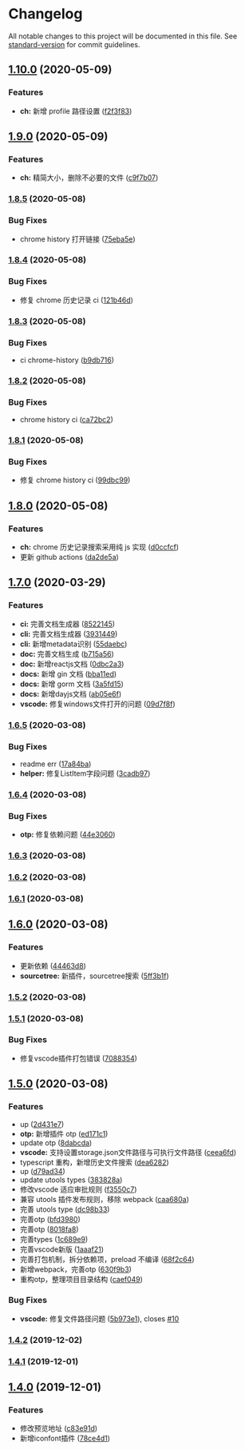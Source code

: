 # Changelog

All notable changes to this project will be documented in this file. See [standard-version](https://github.com/conventional-changelog/standard-version) for commit guidelines.

## [1.10.0](https://github.com/mohuishou/utools/compare/v1.9.0...v1.10.0) (2020-05-09)


### Features

* **ch:** 新增 profile 路径设置 ([f2f3f83](https://github.com/mohuishou/utools/commit/f2f3f83fac286e59dcf44a8274472b47b38bfdc9))

## [1.9.0](https://github.com/mohuishou/utools/compare/v1.8.5...v1.9.0) (2020-05-09)


### Features

* **ch:** 精简大小，删除不必要的文件 ([c9f7b07](https://github.com/mohuishou/utools/commit/c9f7b0795c41c12fad559cb3a1821f4edc5c5881))

### [1.8.5](https://github.com/mohuishou/utools/compare/v1.8.4...v1.8.5) (2020-05-08)


### Bug Fixes

* chrome history 打开链接 ([75eba5e](https://github.com/mohuishou/utools/commit/75eba5ee56cd274c735cda0178f172f8dd513b87))

### [1.8.4](https://github.com/mohuishou/utools/compare/v1.8.3...v1.8.4) (2020-05-08)


### Bug Fixes

* 修复 chrome 历史记录 ci ([121b46d](https://github.com/mohuishou/utools/commit/121b46dc1835368758d6e0ba82daafc449b8f502))

### [1.8.3](https://github.com/mohuishou/utools/compare/v1.8.2...v1.8.3) (2020-05-08)


### Bug Fixes

* ci chrome-history ([b9db716](https://github.com/mohuishou/utools/commit/b9db7167f295f0c0d88c420c073789b79f59b6f5))

### [1.8.2](https://github.com/mohuishou/utools/compare/v1.8.1...v1.8.2) (2020-05-08)


### Bug Fixes

* chrome history ci ([ca72bc2](https://github.com/mohuishou/utools/commit/ca72bc23fd5060d3c0bf55134898352d78a8cdb7))

### [1.8.1](https://github.com/mohuishou/utools/compare/v1.8.0...v1.8.1) (2020-05-08)


### Bug Fixes

* 修复 chrome history ci ([99dbc99](https://github.com/mohuishou/utools/commit/99dbc99003ad69a2d85b5ebe1c6e7167c68bee7b))

## [1.8.0](https://github.com/mohuishou/utools/compare/v1.7.0...v1.8.0) (2020-05-08)


### Features

* **ch:** chrome 历史记录搜索采用纯 js 实现 ([d0ccfcf](https://github.com/mohuishou/utools/commit/d0ccfcf4432e85a68be23135df7f1677fbf8a9d6))
* 更新 github actions ([da2de5a](https://github.com/mohuishou/utools/commit/da2de5a73eacb1dc863348e495c50af568f6e972))

## [1.7.0](https://github.com/mohuishou/utools/compare/v0.1.1...v1.7.0) (2020-03-29)


### Features

* **ci:** 完善文档生成器 ([8522145](https://github.com/mohuishou/utools/commit/852214545faacc304d6a9a43ead77baf8072678a))
* **cli:** 完善文档生成器 ([3931449](https://github.com/mohuishou/utools/commit/39314492d5a9e72aa813fd0b84db1a92f85e32ff))
* **cli:** 新增metadata识别 ([55daebc](https://github.com/mohuishou/utools/commit/55daebc2c69409fdeeaf612fd558d4ffcd039c15))
* **doc:** 完善文档生成 ([b715a56](https://github.com/mohuishou/utools/commit/b715a56a77197c097d93a69169497262839e5f7a))
* **doc:** 新增reactjs文档 ([0dbc2a3](https://github.com/mohuishou/utools/commit/0dbc2a37de6b36e92c76651e06831419339e1645))
* **docs:** 新增 gin 文档 ([bba11ed](https://github.com/mohuishou/utools/commit/bba11edbff80a741b369c31557841c86cb0a68ae))
* **docs:** 新增 gorm 文档 ([3a5fd15](https://github.com/mohuishou/utools/commit/3a5fd15997af058b492cef646bc3d9ec11533671))
* **docs:** 新增dayjs文档 ([ab05e6f](https://github.com/mohuishou/utools/commit/ab05e6f4d92b84fca0c6a8ee5dfe8956d7ca0398))
* **vscode:** 修复windows文件打开的问题 ([09d7f8f](https://github.com/mohuishou/utools/commit/09d7f8f594b48e84100b73e47b708b27423da2cf))

### [1.6.5](https://github.com/mohuishou/utools/compare/v1.6.4...v1.6.5) (2020-03-08)


### Bug Fixes

* readme err ([17a84ba](https://github.com/mohuishou/utools/commit/17a84ba18eff0862e0db2939b96dad3f39dcd46c))
* **helper:** 修复ListItem字段问题 ([3cadb97](https://github.com/mohuishou/utools/commit/3cadb97ed0e9a9b1fe80c1e979a67361de78903f))

### [1.6.4](https://github.com/mohuishou/utools/compare/v1.6.3...v1.6.4) (2020-03-08)


### Bug Fixes

* **otp:** 修复依赖问题 ([44e3060](https://github.com/mohuishou/utools/commit/44e30606298578d7a91e53756c7bcfee2c65e8fe))

### [1.6.3](https://github.com/mohuishou/utools/compare/v1.6.2...v1.6.3) (2020-03-08)

### [1.6.2](https://github.com/mohuishou/utools/compare/v1.6.1...v1.6.2) (2020-03-08)

### [1.6.1](https://github.com/mohuishou/utools/compare/v1.6.0...v1.6.1) (2020-03-08)

## [1.6.0](https://github.com/mohuishou/utools/compare/v1.5.2...v1.6.0) (2020-03-08)


### Features

* 更新依赖 ([44463d8](https://github.com/mohuishou/utools/commit/44463d8a58ccc6f753608283037ed84a80e44b55))
* **sourcetree:** 新插件，sourcetree搜索 ([5ff3b1f](https://github.com/mohuishou/utools/commit/5ff3b1f932660134af05887be49a88bb65e5d2b6))

### [1.5.2](https://github.com/mohuishou/utools/compare/v1.5.1...v1.5.2) (2020-03-08)

### [1.5.1](https://github.com/mohuishou/utools/compare/v1.5.0...v1.5.1) (2020-03-08)


### Bug Fixes

* 修复vscode插件打包错误 ([7088354](https://github.com/mohuishou/utools/commit/7088354ce0e3e8266b2c11e980ee12f17489404a))

## [1.5.0](https://github.com/mohuishou/utools/compare/v1.4.2...v1.5.0) (2020-03-08)


### Features

* up ([2d431e7](https://github.com/mohuishou/utools/commit/2d431e70cedef2b6f7a651ab8078b182c64f06ce))
* **otp:** 新增插件 otp ([ed171c1](https://github.com/mohuishou/utools/commit/ed171c14e0fbbd6d3d966eb99248c7970cb521d9))
* update otp ([8dabcda](https://github.com/mohuishou/utools/commit/8dabcdafaa0cfb7549a8de34ac3923166a49f860))
* **vscode:** 支持设置storage.json文件路径与可执行文件路径 ([ceea6fd](https://github.com/mohuishou/utools/commit/ceea6fd952bd4e403d3ec18293e8f298fc1e239e))
* typescript 重构，新增历史文件搜索 ([dea6282](https://github.com/mohuishou/utools/commit/dea62825385c775c34cc3bbd5c97ea2438e0687f))
* up ([d79ad34](https://github.com/mohuishou/utools/commit/d79ad34fbcf256550fcba37925271377a172f7e3))
* update utools types ([383828a](https://github.com/mohuishou/utools/commit/383828ae18a56ce19c06c9a7d6babc91ff0ace17))
* 修改vscode 适应审批规则 ([f3550c7](https://github.com/mohuishou/utools/commit/f3550c7d14656900e943bed8bdb55c0e89d13bf1))
* 兼容 utools 插件发布规则，移除 webpack ([caa680a](https://github.com/mohuishou/utools/commit/caa680a828faa1e03e4c808d1389ce99dfc45e84))
* 完善 utools type ([dc98b33](https://github.com/mohuishou/utools/commit/dc98b339eb247177c58041f034f96bcde371d89c))
* 完善otp ([bfd3980](https://github.com/mohuishou/utools/commit/bfd39802159e4200500c8525d4be68d426a3a210))
* 完善otp ([8018fa8](https://github.com/mohuishou/utools/commit/8018fa8ff5087e7d5bbc52b80287d41714c46f5f))
* 完善types ([1c689e9](https://github.com/mohuishou/utools/commit/1c689e982daa118c5376f59ed83dd449c21f85c1))
* 完善vscode新版 ([1aaaf21](https://github.com/mohuishou/utools/commit/1aaaf21579e1a6c615a9036249479737ed54d4de))
* 完善打包机制，拆分依赖项，preload 不编译 ([68f2c64](https://github.com/mohuishou/utools/commit/68f2c640d042dfcc5b1b10ce25283b893b6e33c3))
* 新增webpack，完善otp ([630f9b3](https://github.com/mohuishou/utools/commit/630f9b39cc764a67c53aed7b771511948c72505c))
* 重构otp，整理项目目录结构 ([caef049](https://github.com/mohuishou/utools/commit/caef049adb0115dc4a96bd03bed6901ca0126776))


### Bug Fixes

* **vscode:** 修复文件路径问题 ([5b973e1](https://github.com/mohuishou/utools/commit/5b973e1d1ada046f1283ff37bddbdf953b024bcc)), closes [#10](https://github.com/mohuishou/utools/issues/10)

### [1.4.2](https://github.com/mohuishou/utools/compare/v1.4.1...v1.4.2) (2019-12-02)

### [1.4.1](https://github.com/mohuishou/utools/compare/v1.4.0...v1.4.1) (2019-12-01)

## [1.4.0](https://github.com/mohuishou/utools/compare/v1.3.5...v1.4.0) (2019-12-01)


### Features

* 修改预览地址 ([c83e91d](https://github.com/mohuishou/utools/commit/c83e91d305057e348472c4a1abe63e44affaa4b6))
* 新增iconfont插件 ([78ce4d1](https://github.com/mohuishou/utools/commit/78ce4d1a5669fd4e72e78d7b9ff92cfcc2f6d221))
